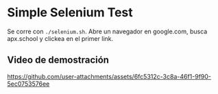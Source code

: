 # Simple Selenium Test #

Se corre con `./selenium.sh`.
Abre un navegador en google.com, busca apx.school y clickea en el primer link.

## Video de demostración ##

https://github.com/user-attachments/assets/6fc5312c-3c8a-46f1-9f90-5ec0753576ee

